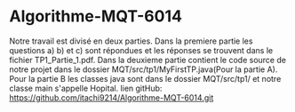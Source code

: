 # Algorithme-MQT-6014
Notre travail est divisé en deux parties.
Dans la premiere partie les questions a) b) et c) sont répondues et les réponses se trouvent dans le fichier TP1_Partie_1.pdf.
Dans la deuxieme partie contient le code source de notre projet dans le dossier MQT/src/tp1/MyFirstTP.java(Pour la partie A).
Pour la partie B les classes java sont dans le dossier MQT/src/tp1/ et notre classe main s'appelle Hopital.
lien gitHub: https://github.com/itachi9214/Algorithme-MQT-6014.git
